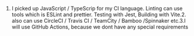 1. I picked up JavaScript / TypeScrip for my CI language. Linting can use tools which is ESLint and prettier. Testing with Jest, Building with Vite.2. also can use CircleCI / Travis CI / TeamCity / Bamboo /Spinnaker etc.3.I will use GitHub Actions, because we dont have any special requirements
